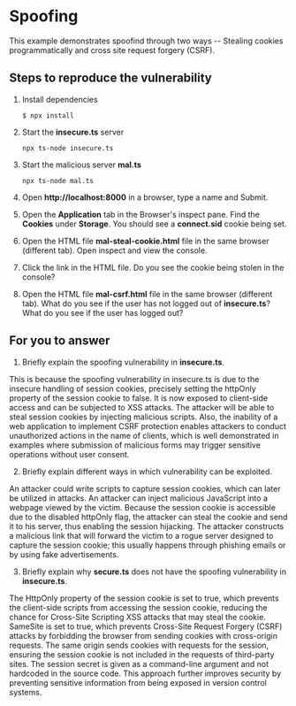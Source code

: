 # Spoofing

This example demonstrates spoofind through two ways -- Stealing cookies programmatically and cross site request
forgery (CSRF).

## Steps to reproduce the vulnerability

1. Install dependencies

   `$ npx install`

2. Start the **insecure.ts** server

   `npx ts-node insecure.ts`

3. Start the malicious server **mal.ts**

   `npx ts-node mal.ts`

4. Open __http://localhost:8000__ in a browser, type a name and Submit.

5. Open the __Application__ tab in the Browser's inspect pane. Find the __Cookies__ under __Storage__. You should see a
   __connect.sid__ cookie being set.

6. Open the HTML file __mal-steal-cookie.html__ file in the same browser (different tab). Open inspect and view the
   console.

7. Click the link in the HTML file. Do you see the cookie being stolen in the console?

8. Open the HTML file __mal-csrf.html__ file in the same browser (different tab). What do you see if the user has not
   logged out of **insecure.ts**? What do you see if the user has logged out?

## For you to answer

1. Briefly explain the spoofing vulnerability in **insecure.ts**.

This is because the spoofing vulnerability in insecure.ts is due to the insecure handling of session
cookies, precisely setting the httpOnly property of the session cookie to false. It is now exposed to
client-side access and can be subjected to XSS attacks. The attacker will be able to steal session cookies by
injecting malicious scripts. Also, the inability of a web application to implement CSRF protection enables attackers
to conduct unauthorized actions in the name of clients, which is well demonstrated in examples where submission of
malicious forms may trigger sensitive operations without user consent.

2. Briefly explain different ways in which vulnerability can be exploited.

An attacker could write scripts to capture session cookies, which can later be utilized in attacks.
An attacker can inject malicious JavaScript into a webpage viewed by the victim. Because the session cookie is
accessible due to the disabled httpOnly flag, the attacker can steal the cookie and send it to his server, thus
enabling the session hijacking.
The attacker constructs a malicious link that will forward the victim to a rogue server designed to capture the
session cookie; this usually happens through phishing emails or by using fake advertisements.


3. Briefly explain why **secure.ts** does not have the spoofing vulnerability in **insecure.ts**.

The HttpOnly property of the session cookie is set to true, which prevents the client-side scripts from accessing the
session cookie, reducing the chance for Cross-Site Scripting XSS attacks that may steal the cookie.
SameSite is set to true, which prevents Cross-Site Request Forgery (CSRF) attacks by forbidding the browser from
sending cookies with cross-origin requests. The same origin sends cookies with requests for the session, ensuring the
session cookie is not included in the requests of third-party sites.
The session secret is given as a command-line argument and not hardcoded in the source code. This approach further
improves security by preventing sensitive information from being exposed in version control systems.

